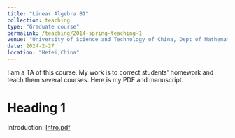 ```yaml
---
title: "Linear Algebra B1"
collection: teaching
type: "Graduate course"
permalink: /teaching/2014-spring-teaching-1
venue: "University of Science and Technology of China, Dept of Mathematics"
date: 2024-2-27
location: "Hefei,China"
---
```


I am a TA of this course. My work is to correct students' homework and teach them several courses. 
Here is my PDF and manuscript.

Heading 1
======
Introduction: [Intro.pdf](http://wwdwy.github.io/files/Intro.pdf)
